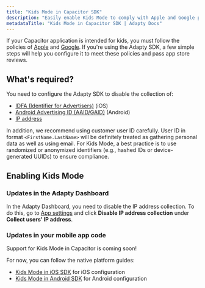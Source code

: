 ```yaml
---
title: "Kids Mode in Capacitor SDK"
description: "Easily enable Kids Mode to comply with Apple and Google policies. No IDFA, GAID, or ad data collected in Capacitor SDK."
metadataTitle: "Kids Mode in Capacitor SDK | Adapty Docs"
---
```


If your Capacitor application is intended for kids, you must follow the policies of [Apple](https://developer.apple.com/app-store/kids-apps/) and [Google](https://support.google.com/googleplay/android-developer/answer/9893335). If you're using the Adapty SDK, a few simple steps will help you configure it to meet these policies and pass app store reviews.

## What's required?

You need to configure the Adapty SDK to disable the collection of:

- [IDFA (Identifier for Advertisers)](https://en.wikipedia.org/wiki/Identifier_for_Advertisers) (iOS)
- [Android Advertising ID (AAID/GAID)](https://support.google.com/googleplay/android-developer/answer/6048248) (Android)
- [IP address](https://www.ftc.gov/system/files/ftc_gov/pdf/p235402_coppa_application.pdf)

In addition, we recommend using customer user ID carefully. User ID in format `<FirstName.LastName>` will be definitely treated as gathering personal data as well as using email. For Kids Mode, a best practice is to use randomized or anonymized identifiers (e.g., hashed IDs or device-generated UUIDs) to ensure compliance.

## Enabling Kids Mode

### Updates in the Adapty Dashboard

In the Adapty Dashboard, you need to disable the IP address collection. To do this, go to [App settings](https://app.adapty.io/settings/general) and click **Disable IP address collection** under **Collect users' IP address**.

### Updates in your mobile app code

Support for Kids Mode in Capacitor is coming soon!

For now, you can follow the native platform guides:
- [Kids Mode in iOS SDK](kids-mode) for iOS configuration
- [Kids Mode in Android SDK](kids-mode-android) for Android configuration 
